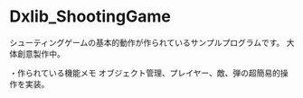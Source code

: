 # Dxlib_ShootingGame

シューティングゲームの基本的動作が作られているサンプルプログラムです。 大体創意製作中。

・作られている機能メモ
オブジェクト管理、プレイヤー、敵、弾の超簡易的操作を実装。
